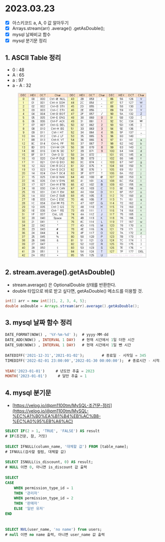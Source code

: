 # 2023.03.23

* [x] 아스키코드 a, A, 0 값 알아두기&#x20;
* [x] Arrays.stream(arr) .average() .getAsDouble();
* [x] mysql 날짜비교 함수&#x20;
* [x] mysql 분기문 정리&#x20;

## 1. ASCII Table 정리&#x20;

* 0 : 48&#x20;
* A : 65&#x20;
* a : 97&#x20;
* a - A : 32&#x20;

<figure><img src="../../.gitbook/assets/image (4) (5) (1).png" alt=""><figcaption></figcaption></figure>

## 2. stream.average().getAsDouble()

* stream.average() 은 OptionalDouble 상태를 반환한다.&#x20;
* double 타입으로 바로 받고 싶다면, getAsDouble() 메소드를 이용할 것.&#x20;

```java
int[] arr = new int[]{1, 2, 3, 4, 5};
double asDouble = Arrays.stream(arr).average().getAsDouble();
```

## 3. mysql 날짜 함수 정리&#x20;

```sql
DATE_FORMAT(NOW() , '%Y-%m-%d' );  # yyyy-MM-dd
DATE_ADD(NOW() , INTERVAL 1 DAY)   # 현재 시간에서 1일 더한 시간
DATE_SUB(NOW() , INTERVAL 1 DAY)   # 현재 시간에서 1일 뺀 시간

DATEDIFF('2021-12-31','2021-01-02');        # 종료일 - 시작일 = 345
TIMEDIFF('2022-02-01 23:00:00','2022-01-30 00:00:00');  # 종료시간 - 시작시간

YEAR('2023-01-01')     # 년도만 추출 = 2023
MONTH('2023-01-01')     # 달만 추출 = 1
```

## 4. mysql 분기문&#x20;

* [https://velog.io/@pm1100tm/MySQL-조건문-정리](https://velog.io/@pm1100tm/MySQL-%EC%A1%B0%EA%B1%B4%EB%AC%B8-%EC%A0%95%EB%A6%AC)

```sql
SELECT IF(2 > 1, 'TRUE', 'FALSE') AS result
# IF(조건문, 참, 거짓) 

SELECT IFNULL(column_name, '대체할 값') FROM [table_name]; 
# IFNULL(검사할 컬럼, 대체할 값) 

SELECT ISNULL(is_discount, 0) AS result;
# NULL 이면 0, 아니면 is_discount 값 출력 

SELECT
CASE
	WHEN permission_type_id = 1
	THEN '관리자'
	WHEN permission_type_id = 2
	THEN '판매자'
	ELSE '일반 유저'
END


SELECT NVL(user_name, 'no name') from users;
# null 이면 no name 출력, 아니면 user_name 값 출력 
```
